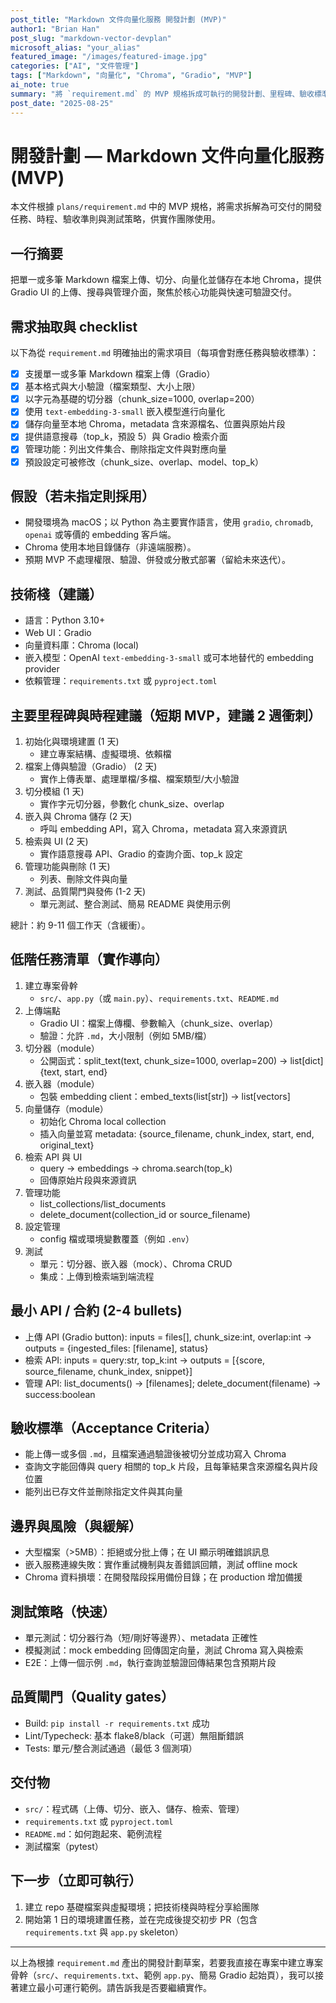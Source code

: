 ```yaml
---
post_title: "Markdown 文件向量化服務 開發計劃 (MVP)"
author1: "Brian Han"
post_slug: "markdown-vector-devplan"
microsoft_alias: "your_alias"
featured_image: "/images/featured-image.jpg"
categories: ["AI", "文件管理"]
tags: ["Markdown", "向量化", "Chroma", "Gradio", "MVP"]
ai_note: true
summary: "將 `requirement.md` 的 MVP 規格拆成可執行的開發計劃、里程碑、驗收標準與風險緩解措施。"
post_date: "2025-08-25"
---
```


# 開發計劃 — Markdown 文件向量化服務 (MVP)

本文件根據 `plans/requirement.md` 中的 MVP 規格，將需求拆解為可交付的開發任務、時程、驗收準則與測試策略，供實作團隊使用。

## 一行摘要

把單一或多筆 Markdown 檔案上傳、切分、向量化並儲存在本地 Chroma，提供 Gradio UI 的上傳、搜尋與管理介面，聚焦於核心功能與快速可驗證交付。

## 需求抽取與 checklist

以下為從 `requirement.md` 明確抽出的需求項目（每項會對應任務與驗收標準）：

- [x] 支援單一或多筆 Markdown 檔案上傳（Gradio）
- [x] 基本格式與大小驗證（檔案類型、大小上限）
- [x] 以字元為基礎的切分器（chunk_size=1000, overlap=200）
- [x] 使用 `text-embedding-3-small` 嵌入模型進行向量化
- [x] 儲存向量至本地 Chroma，metadata 含來源檔名、位置與原始片段
- [x] 提供語意搜尋（top_k，預設 5）與 Gradio 檢索介面
- [x] 管理功能：列出文件集合、刪除指定文件與對應向量
- [x] 預設設定可被修改（chunk_size、overlap、model、top_k）

## 假設（若未指定則採用）

- 開發環境為 macOS；以 Python 為主要實作語言，使用 `gradio`, `chromadb`, `openai` 或等價的 embedding 客戶端。
- Chroma 使用本地目錄儲存（非遠端服務）。
- 預期 MVP 不處理權限、驗證、併發或分散式部署（留給未來迭代）。

## 技術棧（建議）

- 語言：Python 3.10+
- Web UI：Gradio
- 向量資料庫：Chroma (local)
- 嵌入模型：OpenAI `text-embedding-3-small` 或可本地替代的 embedding provider
- 依賴管理：`requirements.txt` 或 `pyproject.toml`

## 主要里程碑與時程建議（短期 MVP，建議 2 週衝刺）

1. 初始化與環境建置 (1 天)
   - 建立專案結構、虛擬環境、依賴檔
2. 檔案上傳與驗證（Gradio） (2 天)
   - 實作上傳表單、處理單檔/多檔、檔案類型/大小驗證
3. 切分模組 (1 天)
   - 實作字元切分器，參數化 chunk_size、overlap
4. 嵌入與 Chroma 儲存 (2 天)
   - 呼叫 embedding API，寫入 Chroma，metadata 寫入來源資訊
5. 檢索與 UI (2 天)
   - 實作語意搜尋 API、Gradio 的查詢介面、top_k 設定
6. 管理功能與刪除 (1 天)
   - 列表、刪除文件與向量
7. 測試、品質閘門與發佈 (1-2 天)
   - 單元測試、整合測試、簡易 README 與使用示例

總計：約 9-11 個工作天（含緩衝）。

## 低階任務清單（實作導向）

1. 建立專案骨幹
   - `src/`、`app.py`（或 `main.py`）、`requirements.txt`、`README.md`
2. 上傳端點
   - Gradio UI：檔案上傳欄、參數輸入（chunk_size、overlap）
   - 驗證：允許 `.md`，大小限制（例如 5MB/檔）
3. 切分器（module）
   - 公開函式：split_text(text, chunk_size=1000, overlap=200) -> list[dict]{text, start, end}
4. 嵌入器（module）
   - 包裝 embedding client：embed_texts(list[str]) -> list[vectors]
5. 向量儲存（module）
   - 初始化 Chroma local collection
   - 插入向量並寫 metadata: {source_filename, chunk_index, start, end, original_text}
6. 檢索 API 與 UI
   - query -> embeddings -> chroma.search(top_k)
   - 回傳原始片段與來源資訊
7. 管理功能
   - list_collections/list_documents
   - delete_document(collection_id or source_filename)
8. 設定管理
   - config 檔或環境變數覆蓋（例如 `.env`）
9. 測試
   - 單元：切分器、嵌入器（mock）、Chroma CRUD
   - 集成：上傳到檢索端到端流程

## 最小 API / 合約 (2-4 bullets)

- 上傳 API (Gradio button): inputs = files[], chunk_size:int, overlap:int -> outputs = {ingested_files: [filename], status}
- 檢索 API: inputs = query:str, top_k:int -> outputs = [{score, source_filename, chunk_index, snippet}]
- 管理 API: list_documents() -> [filenames]; delete_document(filename) -> success:boolean

## 驗收標準（Acceptance Criteria）

- 能上傳一或多個 `.md`，且檔案通過驗證後被切分並成功寫入 Chroma
- 查詢文字能回傳與 query 相關的 top_k 片段，且每筆結果含來源檔名與片段位置
- 能列出已存文件並刪除指定文件與其向量

## 邊界與風險（與緩解）

- 大型檔案（>5MB）：拒絕或分批上傳；在 UI 顯示明確錯誤訊息
- 嵌入服務連線失敗：實作重試機制與友善錯誤回饋，測試 offline mock
- Chroma 資料損壞：在開發階段採用備份目錄；在 production 增加備援

## 測試策略（快速）

- 單元測試：切分器行為（短/剛好等邊界）、metadata 正確性
- 模擬測試：mock embedding 回傳固定向量，測試 Chroma 寫入與檢索
- E2E：上傳一個示例 `.md`，執行查詢並驗證回傳結果包含預期片段

## 品質閘門（Quality gates）

- Build: `pip install -r requirements.txt` 成功
- Lint/Typecheck: 基本 flake8/black（可選）無阻斷錯誤
- Tests: 單元/整合測試通過（最低 3 個測項）

## 交付物

- `src/`：程式碼（上傳、切分、嵌入、儲存、檢索、管理）
- `requirements.txt` 或 `pyproject.toml`
- `README.md`：如何跑起來、範例流程
- 測試檔案（pytest）

## 下一步（立即可執行）

1. 建立 repo 基礎檔案與虛擬環境；把技術棧與時程分享給團隊
2. 開始第 1 日的環境建置任務，並在完成後提交初步 PR（包含 `requirements.txt` 與 `app.py` skeleton）

---

以上為根據 `requirement.md` 產出的開發計劃草案，若要我直接在專案中建立專案骨幹（`src/`、`requirements.txt`、範例 `app.py`、簡易 Gradio 起始頁），我可以接著建立最小可運行範例。請告訴我是否要繼續實作。
